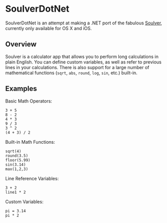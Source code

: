 SoulverDotNet 
==================================================

SoulverDotNet is an attempt at making a .NET port of the fabulous [Soulver](http://www.acqualia.com/soulver/), currently only available for OS X and iOS.

Overview
--------------------------------------------------

Soulver is a calculator app that allows you to perform long calculations in plain English. You can define custom variables, as well as refer to previous lines in your calculations. There is also support for a large number of mathematical functions (`sqrt`, `abs`, `round`, `log`, `sin`, etc.) built-in.

Examples
--------------------------------------------------

Basic Math Operators:
```
3 + 5
8 - 2
4 * 3
9 / 3
3 ^ 2
(4 + 3) / 2
```

Built-in Math Functions:
```
sqrt(4)
round(3.5)
floor(5.99)
sin(3.14)
max(1,2,3)
```

Line Reference Variables:
```
3 + 2
line1 * 2
```

Custom Variables:
```
pi = 3.14
pi * 2
```